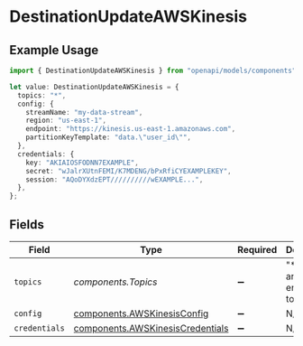 # DestinationUpdateAWSKinesis

## Example Usage

```typescript
import { DestinationUpdateAWSKinesis } from "openapi/models/components";

let value: DestinationUpdateAWSKinesis = {
  topics: "*",
  config: {
    streamName: "my-data-stream",
    region: "us-east-1",
    endpoint: "https://kinesis.us-east-1.amazonaws.com",
    partitionKeyTemplate: "data.\"user_id\"",
  },
  credentials: {
    key: "AKIAIOSFODNN7EXAMPLE",
    secret: "wJalrXUtnFEMI/K7MDENG/bPxRfiCYEXAMPLEKEY",
    session: "AQoDYXdzEPT//////////wEXAMPLE...",
  },
};
```

## Fields

| Field                                                                                | Type                                                                                 | Required                                                                             | Description                                                                          | Example                                                                              |
| ------------------------------------------------------------------------------------ | ------------------------------------------------------------------------------------ | ------------------------------------------------------------------------------------ | ------------------------------------------------------------------------------------ | ------------------------------------------------------------------------------------ |
| `topics`                                                                             | *components.Topics*                                                                  | :heavy_minus_sign:                                                                   | "*" or an array of enabled topics.                                                   | *                                                                                    |
| `config`                                                                             | [components.AWSKinesisConfig](../../models/components/awskinesisconfig.md)           | :heavy_minus_sign:                                                                   | N/A                                                                                  |                                                                                      |
| `credentials`                                                                        | [components.AWSKinesisCredentials](../../models/components/awskinesiscredentials.md) | :heavy_minus_sign:                                                                   | N/A                                                                                  |                                                                                      |